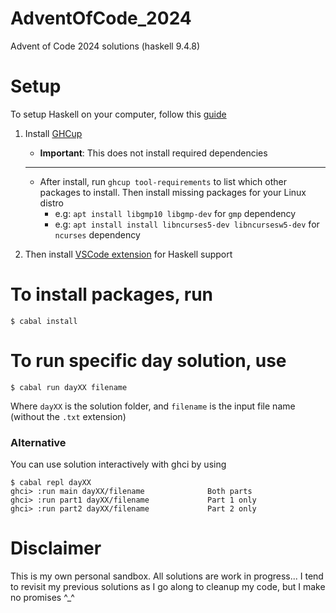 # AdventOfCode_2024
Advent of Code 2024 solutions (haskell 9.4.8)


# Setup

To setup Haskell on your computer, follow this [guide](https://www.haskell.org/get-started/)

1. Install [GHCup](https://www.haskell.org/ghcup/)

    - **Important**: This does not install required dependencies
    ---
    - After install, run `ghcup tool-requirements` to list which other packages to install. Then install missing packages for your Linux distro
        - e.g: `apt install libgmp10 libgmp-dev` for `gmp` dependency
        - e.g: `apt install install libncurses5-dev libncursesw5-dev` for `ncurses` dependency

2. Then install [VSCode extension](https://open-vsx.org/vscode/item?itemName=haskell.haskell) for Haskell support

# To install packages, run

```
$ cabal install
```

# To run specific day solution, use

```
$ cabal run dayXX filename
```

Where `dayXX` is the solution folder, and `filename` is the input file name (without the `.txt` extension)

### Alternative

You can use solution interactively with ghci by using

```
$ cabal repl dayXX
ghci> :run main dayXX/filename              Both parts
ghci> :run part1 dayXX/filename             Part 1 only
ghci> :run part2 dayXX/filename             Part 2 only
```

# Disclaimer
This is my own personal sandbox. All solutions are work in progress...
I tend to revisit my previous solutions as I go along to cleanup my code, but I make no promises ^_^
